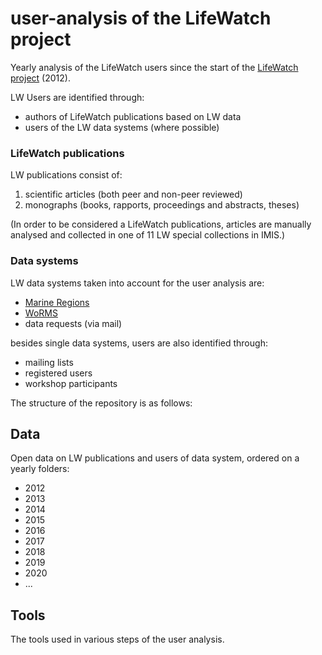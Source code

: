 # user-analysis of the LifeWatch project


Yearly analysis of the LifeWatch users since the start of the [LifeWatch project](https://lifewatch.be) (2012).

LW Users are identified through:

- authors of LifeWatch publications based on LW data
- users of the LW data systems (where possible)


### LifeWatch publications

LW publications consist of:

1. scientific articles (both peer and non-peer reviewed) 
2. monographs (books, rapports, proceedings and abstracts, theses)


(In order to be considered a LifeWatch publications, articles are manually analysed and collected in one of 11 LW special collections in IMIS.)

### Data systems

LW data systems taken into account for the user analysis are:

- [Marine Regions](https://marineregions.org)
- [WoRMS](https://marinespecies.org)
- data requests (via mail)

besides single data systems, users are also identified through:

- mailing lists
- registered users
- workshop participants 




The structure of the repository is as follows:

## Data

Open data on LW publications and users of data system, ordered on a yearly folders:

- 2012
- 2013
- 2014
- 2015
- 2016
- 2017
- 2018
- 2019
- 2020
- ...


## Tools

The tools used in various steps of the user analysis.




 
